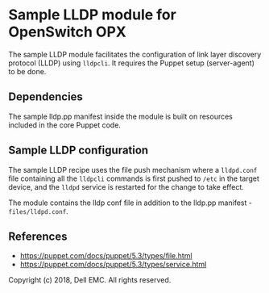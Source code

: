 # Sample LLDP module for OpenSwitch OPX

The sample LLDP module facilitates the configuration of link layer discovery protocol (LLDP) using ``lldpcli``. It requires the Puppet setup (server-agent) to be done.

## Dependencies

The sample lldp.pp manifest inside the module is built on resources included in the core Puppet code.

## Sample LLDP configuration

The sample LLDP recipe uses the file push mechanism where a ``lldpd.conf`` file containing all the ``lldpcli`` commands is first pushed to ``/etc`` in the target device, and the ``lldpd`` service is restarted for the change to take effect. 

The module contains the lldp conf file in addition to the lldp.pp manifest - ``files/lldpd.conf``.

## References

- https://puppet.com/docs/puppet/5.3/types/file.html
- https://puppet.com/docs/puppet/5.3/types/service.html


Copyright (c) 2018, Dell EMC. All rights reserved.
